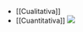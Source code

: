 - [[Cualitativa]]
- [[Cuantitativa]]
![](https://normasapa.in/wp-content/uploads/2022/09/diferencias-investigacion-cualitatita-cuantitativa.jpg)
